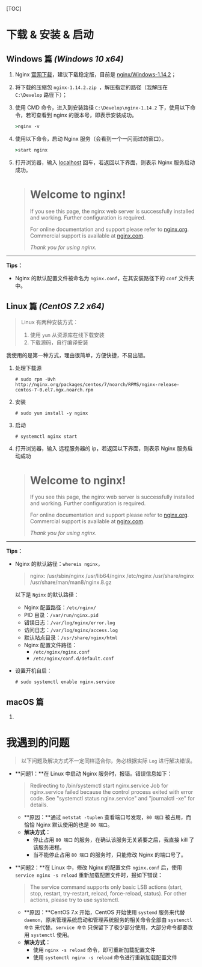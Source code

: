 [TOC]

# 下载 & 安装 & 启动

## Windows 篇 *(Windows 10 x64)*

1. Nginx [官网下载](http://nginx.org/en/download.html)，建议下载稳定版，目前是 [ nginx/Windows-1.14.2](http://nginx.org/download/nginx-1.14.2.zip)；

2. 将下载的压缩包 `nginx-1.14.2.zip `，解压指定的路径（我解压在 `C:\Develop` 路径下）；

3. 使用 CMD 命令，进入到安装路径 `C:\Develop\nginx-1.14.2` 下，使用以下命令，若可查看到 nginx 的版本号，即表示安装成功。

   ```cmd
   >nginx -v
   ```

4. 使用以下命令，启动 Nginx 服务（会看到一个一闪而过的窗口）。

   ```cmd
   >start nginx
   ```

5. 打开浏览器，输入 [localhost](http://localhost/) 回车，若返回以下界面，则表示 Nginx 服务启动成功。

   ># Welcome to nginx!
   >
   >If you see this page, the nginx web server is successfully installed and working. Further configuration is required.
   >
   >For online documentation and support please refer to [nginx.org](http://nginx.org/).
   >Commercial support is available at [nginx.com](http://nginx.com/).
   >
   >*Thank you for using nginx.*

---

**Tips：**

- Nginx 的默认配置文件被命名为 `nginx.conf`，在其安装路径下的 `conf` 文件夹中。

## Linux 篇 *(CentOS 7.2 x64)*

> Linux 有两种安装方式：
>
> 1. 使用 `yum` 从资源库在线下载安装
> 2. 下载源码，自行编译安装

我使用的是第一种方式，理由很简单，方便快捷，不易出错。

1. 处理下载源

   ```shell
   # sudo rpm -Uvh http://nginx.org/packages/centos/7/noarch/RPMS/nginx-release-centos-7-0.el7.ngx.noarch.rpm
   ```

2. 安装

   ```shell
   # sudo yum install -y nginx
   ```

3. 启动

   ```shell
   # systemctl nginx start
   ```

4. 打开浏览器，输入 远程服务器的 ip，若返回以下界面，则表示 Nginx 服务启动成功

   ># Welcome to nginx!
   >
   >If you see this page, the nginx web server is successfully installed and working. Further configuration is required.
   >
   >For online documentation and support please refer to [nginx.org](http://nginx.org/).
   >Commercial support is available at [nginx.com](http://nginx.com/).
   >
   >*Thank you for using nginx.*

---

**Tips：**

- Nginx 的默认路径：`whereis nginx`，

  > nginx: /usr/sbin/nginx /usr/lib64/nginx /etc/nginx /usr/share/nginx /usr/share/man/man8/nginx.8.gz

  以下是 `Nginx` 的默认路径： 
  - Nginx 配置路径：`/etc/nginx/`
  - PID 目录：`/var/run/nginx.pid`
  - 错误日志：`/var/log/nginx/error.log `
  - 访问日志：`/var/log/nginx/access.log `
  - 默认站点目录：`/usr/share/nginx/html`
  - Nginx 配置文件路径：
    - `/etc/nginx/nginx.conf` 
    - `/etc/nginx/conf.d/default.conf` 

- 设置开机自启：

  ```shell
  # sudo systemctl enable nginx.service
  ```


## macOS 篇

1. 

# 我遇到的问题

> 以下问题及解决方式不一定同样适合你，务必根据实际 `Log` 进行解决错误。

- **问题1：**在 Linux 中启动 Nginx 服务时，报错。错误信息如下：

  > Redirecting to /bin/systemctl start  nginx.service
  > Job for nginx.service failed because the control process exited with error code. See "systemctl status nginx.service" and "journalctl -xe" for details.

  - **原因：**通过 `netstat -tuplen` 查看端口号发现，`80 端口` 被占用，而恰恰 Nginx 默认使用的也是 `80 端口`。
  - **解决方式：**
    - 停止占用 `80 端口` 的服务，在确认该服务无关紧要之后，我直接 kill 了该服务进程。
    - 当不能停止占用 `80 端口` 的服务时，只能修改 Nginx 的端口号了。

- **问题2：**在 Linux 中，修改 Nginx 的配置文件 `nginx.conf` 后，使用 `service nginx -s reload` 重新加载配置文件时，报如下错误：

  > The service command supports only basic LSB actions (start, stop, restart, try-restart, reload, force-reload, status). For other actions, please try to use systemctl.

  - **原因：**CentOS 7.x 开始，CentOS 开始使用 `systemd` 服务来代替 `daemon`，原来管理系统启动和管理系统服务的相关命令全部由 `systemctl 命令` 来代替。`service 命令` 只保留下了极少部分使用，大部分命令都要改用 `systemctl` 使用。 
  - **解决方式：**
    - 使用 `nginx -s reload` 命令，即可重新加载配置文件
    - 使用 `systemctl nginx -s reload` 命令进行重新加载配置文件
